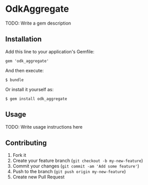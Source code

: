 # OdkAggregate

TODO: Write a gem description

## Installation

Add this line to your application's Gemfile:

    gem 'odk_aggregate'

And then execute:

    $ bundle

Or install it yourself as:

    $ gem install odk_aggregate

## Usage

TODO: Write usage instructions here

## Contributing

1. Fork it
2. Create your feature branch (`git checkout -b my-new-feature`)
3. Commit your changes (`git commit -am 'Add some feature'`)
4. Push to the branch (`git push origin my-new-feature`)
5. Create new Pull Request
